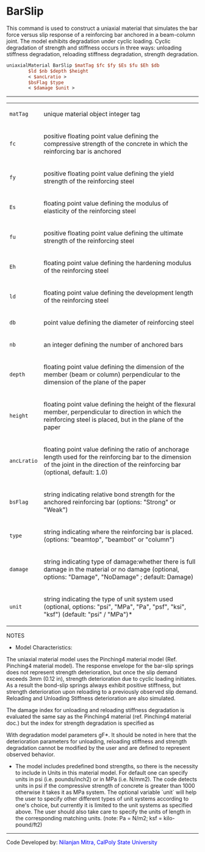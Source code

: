 # BarSlip

<p>This command is used to construct a uniaxial material that simulates
the bar force versus slip response of a reinforcing bar anchored in a
beam-column joint. The model exhibits degradation under cyclic loading.
Cyclic degradation of strength and stiffness occurs in three ways:
unloading stiffness degradation, reloading stiffness degradation,
strength degradation.</p>

```tcl
uniaxialMaterial BarSlip $matTag $fc $fy $Es $fu $Eh $db
        $ld $nb $depth $height 
        < $ancLratio > 
        $bsFlag $type 
        < $damage $unit >
```

<hr />
<table>
<tbody>
<tr class="odd">
<td><code class="parameter-table-variable">matTag</code></td>
<td><p>unique material object integer tag</p></td>
</tr>
<tr class="even">
<td><code class="parameter-table-variable">fc</code></td>
<td><p>positive floating point value defining the compressive strength
of the concrete in which the reinforcing bar is anchored</p></td>
</tr>
<tr class="odd">
<td><code class="parameter-table-variable">fy</code></td>
<td><p>positive floating point value defining the yield strength of the
reinforcing steel</p></td>
</tr>
<tr class="even">
<td><code class="parameter-table-variable">Es</code></td>
<td><p>floating point value defining the modulus of elasticity of the
reinforcing steel</p></td>
</tr>
<tr class="odd">
<td><code class="parameter-table-variable">fu</code></td>
<td><p>positive floating point value defining the ultimate strength of
the reinforcing steel</p></td>
</tr>
<tr class="even">
<td><code class="parameter-table-variable">Eh</code></td>
<td><p>floating point value defining the hardening modulus of the
reinforcing steel</p></td>
</tr>
<tr class="odd">
<td><code class="parameter-table-variable">ld</code></td>
<td><p>floating point value defining the development length of the
reinforcing steel</p></td>
</tr>
<tr class="even">
<td><code class="parameter-table-variable">db</code></td>
<td><p>point value defining the diameter of reinforcing steel</p></td>
</tr>
<tr class="odd">
<td><code class="parameter-table-variable">nb</code></td>
<td><p>an integer defining the number of anchored bars</p></td>
</tr>
<tr class="even">
<td><code class="parameter-table-variable">depth</code></td>
<td><p>floating point value defining the dimension of the member (beam
or column) perpendicular to the dimension of the plane of the
paper</p></td>
</tr>
<tr class="odd">
<td><code class="parameter-table-variable">height</code></td>
<td><p>floating point value defining the height of the flexural member,
perpendicular to direction in which the reinforcing steel is placed, but
in the plane of the paper</p></td>
</tr>
<tr class="even">
<td><code class="parameter-table-variable">ancLratio</code></td>
<td><p>floating point value defining the ratio of anchorage length used
for the reinforcing bar to the dimension of the joint in the direction
of the reinforcing bar (optional, default: 1.0)</p></td>
</tr>
<tr class="odd">
<td><code class="parameter-table-variable">bsFlag</code></td>
<td><p>string indicating relative bond strength for the anchored
reinforcing bar (options: "Strong" or "Weak")</p></td>
</tr>
<tr class="even">
<td><code class="parameter-table-variable">type</code></td>
<td><p>string indicating where the reinforcing bar is placed. (options:
"beamtop", "beambot" or "column")</p></td>
</tr>
<tr class="odd">
<td><code class="parameter-table-variable">damage</code></td>
<td><p>string indicating type of damage:whether there is full damage in
the material or no damage (optional, options: "Damage", "NoDamage" ;
default: Damage)</p></td>
</tr>
<tr class="even">
<td><code class="parameter-table-variable">unit</code></td>
<td><p>string indicating the type of unit system used (optional,
options: "psi", "MPa", "Pa", "psf", "ksi", "ksf") (default: "psi" /
"MPa")*</p></td>
</tr>
</tbody>
</table>
<p>NOTES</p>
<ul>
<li>Model Characteristics:</li>
</ul>
<p>The uniaxial material model uses the Pinching4 material model (Ref.
Pinching4 material model). The response envelope for the bar-slip
springs does not represent strength deterioration, but once the slip
demand exceeds 3mm (0.12 in), strength deterioration due to cyclic
loading initiates. As a result the bond-slip springs always exhibit
positive stiffness, but strength deterioration upon reloading to a
previously observed slip demand. Reloading and Unloading Stiffness
deterioration are also simulated.

The damage index for unloading and reloading stiffness degradation is
evaluated the same say as the Pinching4 material (ref. Pinching4
material doc.) but the index for strength degradation is specified
as</p>
<p>With degradation model parameters gF*. It should be noted in here
that the deterioration parameters for unloading, reloading stiffness and
strength degradation cannot be modified by the user and are defined to
represent observed behavior.</p>
<ul>
<li>The model includes predefined bond strengths, so there is the
necessity to include in Units in this material model. For default one
can specify units in psi (i.e. pounds/inch2) or in MPa (i.e. N/mm2). The
code detects units in psi if the compressive strength of concrete is
greater than 1000 otherwise it takes it as MPa system. The optional
variable `unit` will help the user to specify other different types of
unit systems according to one's choice, but currently it is limited to
the unit systems as specified above. The user should also take care to
specify the units of length in the corresponding matching units. (note:
Pa = N/m2; ksf = kilo-pound/ft2)</li>
</ul>

<hr />

<p>Code Developed by: <span style="color:blue"> Nilanjan Mitra,
CalPoly State University </span></p>
